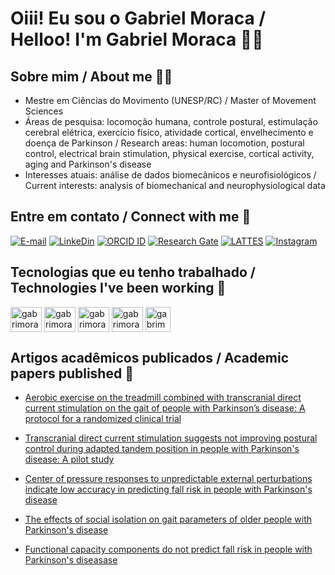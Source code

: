 # Oiii! Eu sou o Gabriel Moraca / Helloo! I'm Gabriel Moraca 🤙🏻

## Sobre mim / About me 👨‍🔬
- Mestre em Ciências do Movimento (UNESP/RC) / Master of Movement Sciences
- Áreas de pesquisa: locomoção humana, controle postural, estimulação cerebral elétrica, exercício físico, atividade cortical, envelhecimento e doença de Parkinson / Research areas: human locomotion, postural control, electrical brain stimulation, physical exercise, cortical activity, aging and Parkinson's disease
- Interesses atuais: análise de dados biomecânicos e neurofisiológicos / Current interests: analysis of biomechanical and neurophysiological data

## Entre em contato / Connect with me 💬
[![E-mail](https://img.shields.io/badge/-Email-0363BF?style=for-the-badge&logo=microsoft-outlook&logoColor=white)](mailto:gabrielmoraca@hotmail.com)
[![LinkeDin](https://img.shields.io/badge/LinkedIn-0077B5?style=for-the-badge&logo=linkedin&logoColor=white)](https://br.linkedin.com/in/gabriel-moraca-387001190)
[![ORCID ID](https://img.shields.io/badge/orcid_ID-A6CE39?style=for-the-badge&logo=orcid&logoColor=white)](https://orcid.org/0000-0002-9867-1376)
[![Research Gate](https://img.shields.io/badge/ResearchGate-00D0AF.svg?&style=for-the-badge&logo=ResearchGate&logoColor=white)](https://www.researchgate.net/profile/Gabriel-Antonio-Moraca)
[![LATTES](https://img.shields.io/badge/LATTES-7D7CB6?style=for-the-badge&logoColor=white)](http://lattes.cnpq.br/7089736849551194)
[![Instagram](https://img.shields.io/badge/Instagram-E4405F?style=for-the-badge&logo=instagram&logoColor=white)](https://www.instagram.com/gabri_moraca/)

## Tecnologias que eu tenho trabalhado / Technologies I've been working 🔧
<div style="display: inline_block">
  <img align="center" alt="gabrimoraca-Matlab" height="40" width="50" src="https://cdn.jsdelivr.net/gh/devicons/devicon@latest/icons/matlab/matlab-original.svg">
  <img align="center" alt="gabrimoraca-Python" height="40" width="50" src="https://cdn.jsdelivr.net/gh/devicons/devicon@latest/icons/python/python-original.svg">
  <img align="center" alt="gabrimoraca-Java" height="40" width="50" src="https://cdn.jsdelivr.net/gh/devicons/devicon@latest/icons/javascript/javascript-original.svg">
  <img align="center" alt="gabrimoraca-Jupytier" height="40" width="50" src="https://cdn.jsdelivr.net/gh/devicons/devicon@latest/icons/jupyter/jupyter-original-wordmark.svg">
  <img align="center" alt="gabrimoraca-GitHub" height="40" width="40" src="https://user-images.githubusercontent.com/3369400/139447912-e0f43f33-6d9f-45f8-be46-2df5bbc91289.png">
</div>

## Artigos acadêmicos publicados / Academic papers published 🧠
- [Aerobic exercise on the treadmill combined with transcranial direct current stimulation on the gait of people with Parkinson’s disease: A protocol for a randomized clinical trial](https://journals.plos.org/plosone/article?id=10.1371/journal.pone.0300243)

- [Transcranial direct current stimulation suggests not improving postural control during adapted tandem position in people with Parkinson's disease: A pilot study](https://pubmed.ncbi.nlm.nih.gov/37453515/)

- [Center of pressure responses to unpredictable external perturbations indicate low accuracy in predicting fall risk in people with Parkinson's disease](https://pubmed.ncbi.nlm.nih.gov/33561905/)

- [The effects of social isolation on gait parameters of older people with Parkinson's disease](https://socibracom.com/bjmb/index.php/bjmb/article/view/367)

- [Functional capacity components do not predict fall risk in people with Parkinson's diseasase](https://socibracom.com/bjmb/index.php/bjmb/article/view/277)
